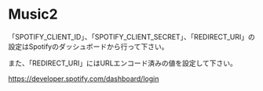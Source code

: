 # Music2

「SPOTIFY_CLIENT_ID」、「SPOTIFY_CLIENT_SECRET」、「REDIRECT_URI」の設定はSpotifyのダッシュボードから行って下さい。

また、「REDIRECT_URI」にはURLエンコード済みの値を設定して下さい。

https://developer.spotify.com/dashboard/login
